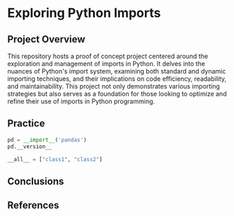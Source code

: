 # Exploring Python Imports

## Project Overview
This repository hosts a proof of concept project centered around the exploration and management of imports in Python. It delves into the nuances of Python's import system, examining both standard and dynamic importing techniques, and their implications on code efficiency, readability, and maintainability. This project not only demonstrates various importing strategies but also serves as a foundation for those looking to optimize and refine their use of imports in Python programming.


## Practice
```python
pd = __import__('pandas')
pd.__version__

__all__ = ["class1", "class2"]
```

## Conclusions


## References

